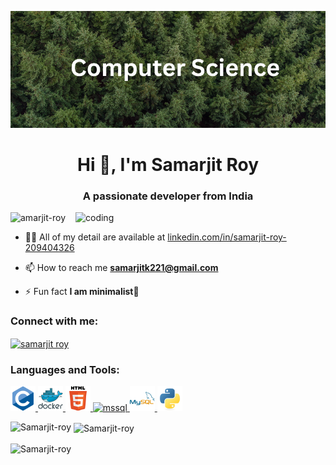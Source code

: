 ![logo](https://github.com/Samarjit-Roy/Samarjit-Roy/blob/main/Computer%20science%202.png)
<h1 align="center">Hi 👋, I'm Samarjit Roy</h1>
<h3 align="center">A passionate developer from India</h3>

<img align="right" alt="coding" width="400" src="https://github.com/user-attachments/assets/afe34672-ffd2-4e7e-a081-bddb5a6e5451">

<p align="left"> <img src="https://komarev.com/ghpvc/?username=amarjit-roy&label=Profile%20views&color=0e75b6&style=flat" alt="amarjit-roy" /> </p>

- 👨‍💻 All of my detail are available at [linkedin.com/in/samarjit-roy-209404326](linkedin.com/in/samarjit-roy-209404326)

- 📫 How to reach me **samarjitk221@gmail.com**

- ⚡ Fun fact **I am minimalist🤩**

<h3 align="left">Connect with me:</h3>
<p align="left">
<a href="https://linkedin.com/in/samarjit roy" target="blank"><img align="center" src="https://raw.githubusercontent.com/rahuldkjain/github-profile-readme-generator/master/src/images/icons/Social/linked-in-alt.svg" alt="samarjit roy" height="30" width="40" /></a>
</p>

<h3 align="left">Languages and Tools:</h3>
<p align="left"> <a href="https://www.cprogramming.com/" target="_blank" rel="noreferrer"> <img src="https://raw.githubusercontent.com/devicons/devicon/master/icons/c/c-original.svg" alt="c" width="40" height="40"/> </a> <a href="https://www.docker.com/" target="_blank" rel="noreferrer"> <img src="https://raw.githubusercontent.com/devicons/devicon/master/icons/docker/docker-original-wordmark.svg" alt="docker" width="40" height="40"/> </a> <a href="https://www.w3.org/html/" target="_blank" rel="noreferrer"> <img src="https://raw.githubusercontent.com/devicons/devicon/master/icons/html5/html5-original-wordmark.svg" alt="html5" width="40" height="40"/> </a> <a href="https://www.microsoft.com/en-us/sql-server" target="_blank" rel="noreferrer"> <img src="https://www.svgrepo.com/show/303229/microsoft-sql-server-logo.svg" alt="mssql" width="40" height="40"/> </a> <a href="https://www.mysql.com/" target="_blank" rel="noreferrer"> <img src="https://raw.githubusercontent.com/devicons/devicon/master/icons/mysql/mysql-original-wordmark.svg" alt="mysql" width="40" height="40"/> </a> <a href="https://www.python.org" target="_blank" rel="noreferrer"> <img src="https://raw.githubusercontent.com/devicons/devicon/master/icons/python/python-original.svg" alt="python" width="40" height="40"/> </a> </p>

<p><img align="left" src="https://github-readme-stats.vercel.app/api/top-langs?username=Samarjit-roy&show_icons=true&locale=en&layout=compact" alt="Samarjit-roy" /></p>

<p>&nbsp;<img align="center" src="https://github-readme-stats.vercel.app/api?username=Samarjit-roy&show_icons=true&locale=en" alt="Samarjit-roy" /></p>

<p><img align="center" src="https://github-readme-streak-stats.herokuapp.com/?user=Samarjit-roy&" alt="Samarjit-roy" /></p>
